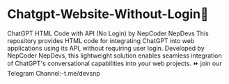 # Chatgpt-Website-Without-Login🫥
 ChatGPT HTML Code with API (No Login) by NepCoder NepDevs  This repository provides HTML code for integrating ChatGPT into web applications using its API, without requiring user login. Developed by NepCoder NepDevs, this lightweight solution enables seamless integration of ChatGPT's conversational capabilities into your web projects. ⏩
join our Telegram Channel:-t.me/devsnp
